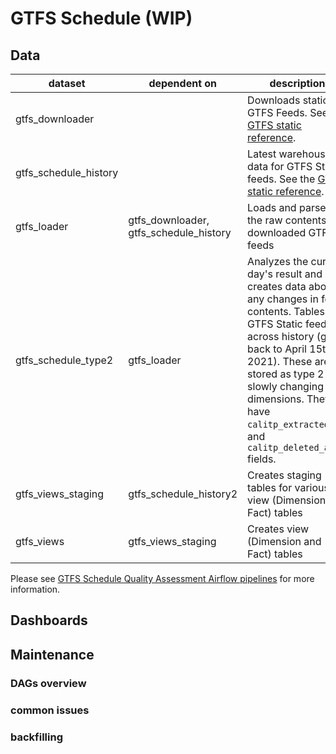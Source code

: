# GTFS Schedule (WIP)

## Data

| dataset | dependent on | description |
| ------- | ----------- | ----------------|
| gtfs_downloader | | Downloads static GTFS Feeds. See the [GTFS static reference](https://developers.google.com/transit/gtfs/reference). |
| gtfs_schedule_history | | Latest warehouse data for GTFS Static feeds. See the [GTFS static reference](https://developers.google.com/transit/gtfs/reference). |
| gtfs_loader | gtfs_downloader, gtfs_schedule_history | Loads and parses the raw contents of downloaded GTFS feeds |
| gtfs_schedule_type2 | gtfs_loader | Analyzes the current day's result and creates data about any changes in feed contents. Tables with GTFS Static feeds across history (going back to April 15th, 2021). These are stored as type 2 slowly changing dimensions. They have `calitp_extracted_at`, and `calitp_deleted_at` fields. |
| gtfs_views_staging | gtfs_schedule_history2 | Creates staging tables for various view (Dimension and Fact) tables |
| gtfs_views | gtfs_views_staging | Creates view (Dimension and Fact) tables |

Please see [GTFS Schedule Quality Assessment Airflow pipelines](/airflow/static-schedule-pipeline) for more information.

## Dashboards

## Maintenance

### DAGs overview

### common issues

### backfilling
